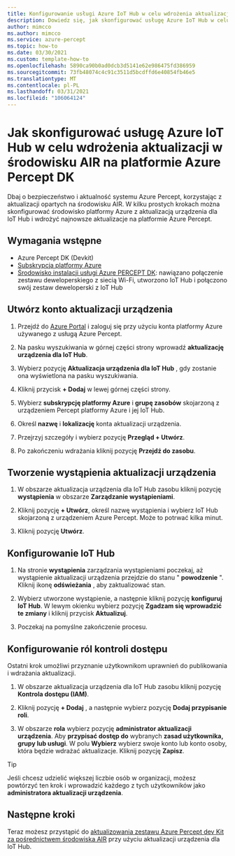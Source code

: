 ```yaml
---
title: Konfigurowanie usługi Azure IoT Hub w celu wdrożenia aktualizacji za pośrednictwem środowiska AIR
description: Dowiedz się, jak skonfigurować usługę Azure IoT Hub w celu wdrażania aktualizacji na platformie Azure Percept DK
author: mimcco
ms.author: mimcco
ms.service: azure-percept
ms.topic: how-to
ms.date: 03/30/2021
ms.custom: template-how-to
ms.openlocfilehash: 5890ca90b0ad0dcb3d5141e62e986475fd386959
ms.sourcegitcommit: 73fb48074c4c91c3511d5bcdffd6e40854fb46e5
ms.translationtype: MT
ms.contentlocale: pl-PL
ms.lasthandoff: 03/31/2021
ms.locfileid: "106064124"
---
```

# <a name="how-to-set-up-azure-iot-hub-to-deploy-over-the-air-updates-to-your-azure-percept-dk"></a>Jak skonfigurować usługę Azure IoT Hub w celu wdrożenia aktualizacji w środowisku AIR na platformie Azure Percept DK

Dbaj o bezpieczeństwo i aktualność systemu Azure Percept, korzystając z aktualizacji opartych na środowisku AIR. W kilku prostych krokach można skonfigurować środowisko platformy Azure z aktualizacją urządzenia dla IoT Hub i wdrożyć najnowsze aktualizacje na platformie Azure Percept.

## <a name="prerequisites"></a>Wymagania wstępne

- Azure Percept DK (Devkit)
- [Subskrypcja platformy Azure](https://azure.microsoft.com/free/)
- [Środowisko instalacji usługi Azure PERCEPT DK](./quickstart-percept-dk-set-up.md): nawiązano połączenie zestawu deweloperskiego z siecią Wi-Fi, utworzono IoT Hub i połączono swój zestaw deweloperski z IoT Hub

## <a name="create-a-device-update-account"></a>Utwórz konto aktualizacji urządzenia

1. Przejdź do [Azure Portal](https://portal.azure.com) i zaloguj się przy użyciu konta platformy Azure używanego z usługą Azure Percept.

1. Na pasku wyszukiwania w górnej części strony wprowadź **aktualizację urządzenia dla IoT Hub**.

1. Wybierz pozycję **Aktualizacja urządzenia dla IoT Hub** , gdy zostanie ona wyświetlona na pasku wyszukiwania.

1. Kliknij przycisk **+ Dodaj** w lewej górnej części strony.

1. Wybierz **subskrypcję platformy Azure** i **grupę zasobów** skojarzoną z urządzeniem Percept platformy Azure i jej IoT Hub.

1. Określ **nazwę** i **lokalizację** konta aktualizacji urządzenia.

1. Przejrzyj szczegóły i wybierz pozycję **Przegląd + Utwórz**.

1. Po zakończeniu wdrażania kliknij pozycję **Przejdź do zasobu**.

## <a name="create-a-device-update-instance"></a>Tworzenie wystąpienia aktualizacji urządzenia

1. W obszarze aktualizacja urządzenia dla IoT Hub zasobu kliknij pozycję **wystąpienia** w obszarze **Zarządzanie wystąpieniami**.

1. Kliknij pozycję **+ Utwórz**, określ nazwę wystąpienia i wybierz IoT Hub skojarzoną z urządzeniem Azure Percept. Może to potrwać kilka minut.

1. Kliknij pozycję **Utwórz**.

## <a name="configure-iot-hub"></a>Konfigurowanie IoT Hub

1. Na stronie **wystąpienia** zarządzania wystąpieniami poczekaj, aż wystąpienie aktualizacji urządzenia przejdzie do stanu " **powodzenie** ". Kliknij ikonę **odświeżania** , aby zaktualizować stan.

1. Wybierz utworzone wystąpienie, a następnie kliknij pozycję **konfiguruj IoT Hub**. W lewym okienku wybierz pozycję **Zgadzam się wprowadzić te zmiany** i kliknij przycisk **Aktualizuj**.

1. Poczekaj na pomyślne zakończenie procesu.

## <a name="configure-access-control-roles"></a>Konfigurowanie ról kontroli dostępu

Ostatni krok umożliwi przyznanie użytkownikom uprawnień do publikowania i wdrażania aktualizacji.

1. W obszarze aktualizacja urządzenia dla IoT Hub zasobu kliknij pozycję **Kontrola dostępu (IAM)**.

1. Kliknij pozycję **+ Dodaj** , a następnie wybierz pozycję **Dodaj przypisanie roli**.

1. W obszarze **rola** wybierz pozycję **administrator aktualizacji urządzenia**. Aby **przypisać dostęp do** wybranych **zasad użytkownika, grupy lub usługi**. W polu **Wybierz** wybierz swoje konto lub konto osoby, która będzie wdrażać aktualizacje. Kliknij pozycję **Zapisz**.

> [!TIP]
> Jeśli chcesz udzielić większej liczbie osób w organizacji, możesz powtórzyć ten krok i wprowadzić każdego z tych użytkowników jako **administratora aktualizacji urządzenia**.

## <a name="next-steps"></a>Następne kroki

Teraz możesz przystąpić do [aktualizowania zestawu Azure Percept dev Kit za pośrednictwem środowiska AIR](./how-to-update-over-the-air.md) przy użyciu aktualizacji urządzenia dla IoT Hub.